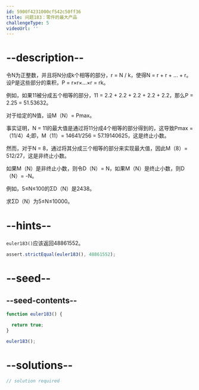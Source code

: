 ```yaml
---
id: 5900f4231000cf542c50ff36
title: 问题183：零件的最大产品
challengeType: 5
videoUrl: ''
---
```


# --description--

令N为正整数，并且将N分成k个相等的部分，r = N / k，使得N = r + r + ... + r。设P是这些部分的乘积，P = r×r×...×r = rk。

例如，如果11被分成五个相等的部分，11 = 2.2 + 2.2 + 2.2 + 2.2 + 2.2，那么P = 2.25 = 51.53632。

对于给定的N值，设M（N）= Pmax。

事实证明，N = 11的最大值是通过将11分成4个相等的部分得到的，这导致Pmax =（11/4）4;即，M（11）= 14641/256 = 57.19140625，这是终止小数。

然而，对于N = 8，通过将其分成三个相等的部分来实现最大值，因此M（8）= 512/27，这是非终止小数。

如果M（N）是非终止小数，则令D（N）= N，如果M（N）是终止小数，则D（N）= -N。

例如，5≤N≤100的ΣD（N）是2438。

求ΣD（N）为5≤N≤10000。

# --hints--

`euler183()`应该返回48861552。

```js
assert.strictEqual(euler183(), 48861552);
```

# --seed--

## --seed-contents--

```js
function euler183() {

  return true;
}

euler183();
```

# --solutions--

```js
// solution required
```
